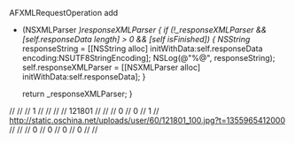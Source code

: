 

AFXMLRequestOperation add
- (NSXMLParser *)responseXMLParser {
    if (!_responseXMLParser && [self.responseData length] > 0 && [self isFinished]) {
        NSString* responseString = [[NSString alloc] initWithData:self.responseData encoding:NSUTF8StringEncoding];
        NSLog(@"%@", responseString);
        self.responseXMLParser = [[NSXMLParser alloc] initWithData:self.responseData];
    }
    
    return _responseXMLParser;
}

//<oschina>
//  <result>
//      <errorCode>1</errorCode>
//      <errorMessage><![CDATA[登录成功]]></errorMessage>
//  </result>
//  <user>
//      <uid>121801</uid>
//      <location><![CDATA[江苏 常州]]></location>
//      <name><![CDATA[jimney]]></name>
//      <followers>0</followers>
//      <fans>0</fans>
//      <score>1</score>
//      <portrait>http://static.oschina.net/uploads/user/60/121801_100.jpg?t=1355965412000</portrait>
//  </user>
//  <notice>
//      <atmeCount>0</atmeCount>
//      <msgCount>0</msgCount>
//      <reviewCount>0</reviewCount>
//      <newFansCount>0</newFansCount>
//  </notice>
//</oschina>